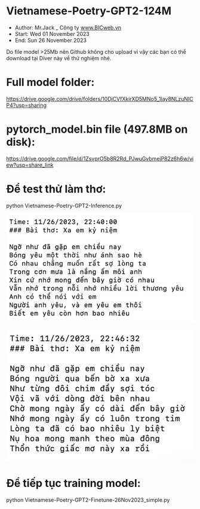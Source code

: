 # Vietnamese-Poetry-GPT2-124M
- Author: Mr.Jack _ Công ty www.BICweb.vn
- Start: Wed 01 November 2023
- End: Sun 26 November 2023

Do file model >25Mb nên Github không cho upload vì vậy các bạn có thể download tại Diver này về thử nghiệm nhé.

# Full model folder:
https://drive.google.com/drive/folders/10DjCVfXkirXD5MNo5_1lay8NLzuNICP4?usp=sharing

# pytorch_model.bin file (497.8MB on disk):
https://drive.google.com/file/d/1ZsvprO5b8R2Rd_PJwuGvbmeiP82z6h6w/view?usp=share_link

# Để test thử làm thơ:
python Vietnamese-Poetry-GPT2-Inference.py

![alt text](https://github.com/Mr-Jack-Tung/Vietnamese-Poetry-GPT2/blob/main/Screenshot_1.jpg)

![alt text](https://github.com/Mr-Jack-Tung/Vietnamese-Poetry-GPT2/blob/main/Screenshot_2.jpg)

# Để tiếp tục training model:
python Vietnamese-Poetry-GPT2-Finetune-26Nov2023_simple.py

